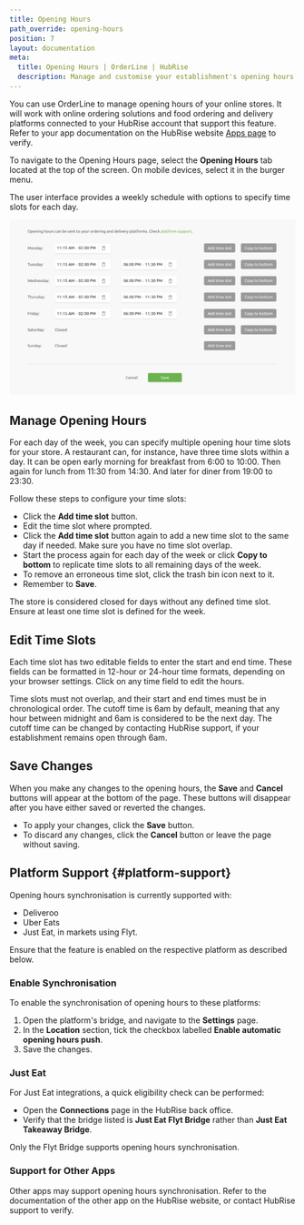 ```yaml
---
title: Opening Hours
path_override: opening-hours
position: 7
layout: documentation
meta:
  title: Opening Hours | OrderLine | HubRise
  description: Manage and customise your establishment's opening hours on all connected ordering and delivery platforms through OrderLine.
---
```


You can use OrderLine to manage opening hours of your online stores. It will work with online ordering solutions and food ordering and delivery platforms connected to your HubRise account that support this feature. Refer to your app documentation on the HubRise website [Apps page](/apps) to verify.

To navigate to the Opening Hours page, select the **Opening Hours** tab located at the top of the screen. On mobile devices, select it in the burger menu.

The user interface provides a weekly schedule with options to specify time slots for each day.

![Opening Hours Interface](./images/020-opening-hours.png)

## Manage Opening Hours

For each day of the week, you can specify multiple opening hour time slots for your store. 
A restaurant can, for instance, have three time slots within a day. It can be open early morning for breakfast from 6:00 to 10:00. Then again for lunch from 11:30 from 14:30. And later for diner from 19:00 to 23:30. 

Follow these steps to configure your time slots:

- Click the **Add time slot** button.
- Edit the time slot where prompted.  
- Click the **Add time slot** button again to add a new time slot to the same day if needed. Make sure you have no time slot overlap.
- Start the process again for each day of the week or click  **Copy to bottom** to replicate time slots to all remaining days of the week.
- To remove an erroneous time slot, click the trash bin icon next to it.
- Remember to **Save**.

The store is considered closed for days without any defined time slot. Ensure at least one time slot is defined for the week.

## Edit Time Slots

Each time slot has two editable fields to enter the start and end time. These fields can be formatted in 12-hour or 24-hour time formats, depending on your browser settings. Click on any time field to edit the hours.

Time slots must not overlap, and their start and end times must be in chronological order. The cutoff time is 6am by default, meaning that any hour between midnight and 6am is considered to be the next day. The cutoff time can be changed by contacting HubRise support, if your establishment remains open through 6am.

## Save Changes

When you make any changes to the opening hours, the **Save** and **Cancel** buttons will appear at the bottom of the page. These buttons will disappear after you have either saved or reverted the changes.

- To apply your changes, click the **Save** button.
- To discard any changes, click the **Cancel** button or leave the page without saving.

## Platform Support {#platform-support}

Opening hours synchronisation is currently supported with:

- Deliveroo
- Uber Eats
- Just Eat, in markets using Flyt.

Ensure that the feature is enabled on the respective platform as described below.

### Enable Synchronisation

To enable the synchronisation of opening hours to these platforms:

1. Open the platform's bridge, and navigate to the **Settings** page.
2. In the **Location** section, tick the checkbox labelled **Enable automatic opening hours push**.
3. Save the changes.

### Just Eat

For Just Eat integrations, a quick eligibility check can be performed:

- Open the **Connections** page in the HubRise back office.
- Verify that the bridge listed is **Just Eat Flyt Bridge** rather than **Just Eat Takeaway Bridge**.

Only the Flyt Bridge supports opening hours synchronisation.

### Support for Other Apps

Other apps may support opening hours synchronisation. Refer to the documentation of the other app on the HubRise website, or contact HubRise support to verify.
